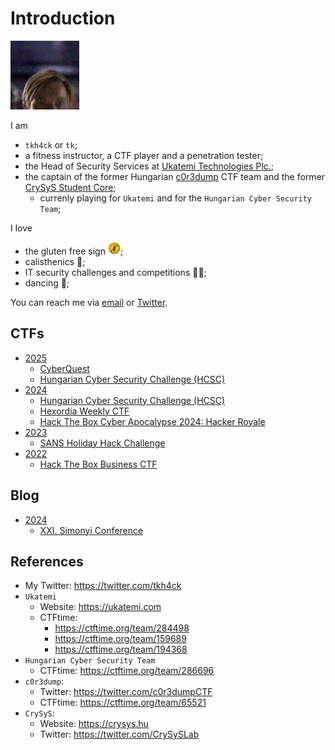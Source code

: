 # Introduction 

<img src="media/hellothere.gif" style="display: inline-block;">

I am
- `tkh4ck` or `tk`;
- a fitness instructor, a CTF player and a penetration tester;
- the Head of Security Services at [Ukatemi Technologies Plc.](https://ukatemi.com/);
- the captain of the former Hungarian [c0r3dump](https://c0r3dump.github.io/) CTF team and the former [CrySyS Student Core](https://core.crysys.hu/);
  - currenly playing for `Ukatemi` and for the `Hungarian Cyber Security Team`;

I love
- the gluten free sign <img src="media/gluten_free.png" style="display: inline-block;" width="20" height="20">;
- calisthenics 🤸;
- IT security challenges and competitions 👨‍💻;
- dancing 🕺;

You can reach me via [email](mailto:tkh4ck@proton.me) or [Twitter](https://twitter.com/tkh4ck).

## CTFs

- [2025](ctf/2025)
  - [CyberQuest](ctf/2025/cyberquest)
  - [Hungarian Cyber Security Challenge (HCSC)](ctf/2025/hcsc)
- [2024](ctf/2024)
  - [Hungarian Cyber Security Challenge (HCSC)](ctf/2024/hcsc)
  - [Hexordia Weekly CTF](ctf/2024/hexordia-weekly-ctf)
  - [Hack The Box Cyber Apocalypse 2024: Hacker Royale](ctf/2024/htb-cyber-apocalypse)
- [2023](ctf/2023)
  - [SANS Holiday Hack Challenge](ctf/2023/sans-holiday-hack-challenge)
- [2022](ctf/2022)
  - [Hack The Box Business CTF](ctf/2022/htb-business)

## Blog

- [2024](blog/2024)
  - [XXI. Simonyi Conference](blog/2024/Simonyi-Conference)

## References

- My Twitter: <https://twitter.com/tkh4ck>
- `Ukatemi`
  - Website: <https://ukatemi.com>
  - CTFtime:
    - <https://ctftime.org/team/284498>
    - <https://ctftime.org/team/159689>
    - <https://ctftime.org/team/194368>
- `Hungarian Cyber Security Team`
  - CTFtime: <https://ctftime.org/team/286696>
- `c0r3dump`:
  - Twitter: <https://twitter.com/c0r3dumpCTF>
  - CTFtime: <https://ctftime.org/team/65521>
- `CrySyS`:
  - Website: <https://crysys.hu>
  - Twitter: <https://twitter.com/CrySySLab>